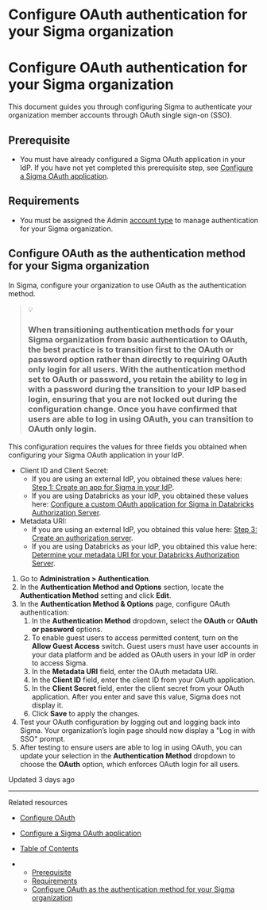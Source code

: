 # Configure OAuth authentication for your Sigma organization

# Configure OAuth authentication for your Sigma organization

This document guides you through configuring Sigma to authenticate your organization member accounts through OAuth single sign-on (SSO).

## Prerequisite

* You must have already configured a Sigma OAuth application in your IdP. If you have not yet completed this prerequisite step, see [Configure a Sigma OAuth application](/docs/configure-a-sigma-oauth-application).

## Requirements

* You must be assigned the Admin [account type](/docs/user-account-types) to manage authentication for your Sigma organization.

## Configure OAuth as the authentication method for your Sigma organization

In Sigma, configure your organization to use OAuth as the authentication method.

> 💡
>
> ### When transitioning authentication methods for your Sigma organization from basic authentication to OAuth, the best practice is to transition first to the **OAuth or password** option rather than directly to requiring OAuth only login for all users. With the authentication method set to **OAuth or password**, you retain the ability to log in with a password during the transition to your IdP based login, ensuring that you are not locked out during the configuration change. Once you have confirmed that users are able to log in using OAuth, you can transition to OAuth only login.

This configuration requires the values for three fields you obtained when configuring your Sigma OAuth application in your IdP.

* Client ID and Client Secret:
  + If you are using an external IdP, you obtained these values here: [Step 1: Create an app for Sigma in your IdP](/docs/configure-a-sigma-oauth-application#step-1-create-an-app-for-sigma-in-your-idp).
  + If you are using Databricks as your IdP, you obtained these values here: [Configure a custom OAuth application for Sigma in Databricks Authorization Server](/docs/configure-a-sigma-oauth-application#configure-a-custom-oauth-application-for-sigma-in-databricks-authorization-server).
* Metadata URI:
  + If you are using an external IdP, you obtained this value here: [Step 3: Create an authorization server](/docs/configure-a-sigma-oauth-application#step-3-create-an-oauth-authorization-server).
  + If you are using Databricks as your IdP, you obtained this value here: [Determine your metadata URI for your Databricks Authorization Server](/docs/configure-a-sigma-oauth-application#determine-the-metadata-uri-for-your-databricks-authorization-server).

1. Go to **Administration > Authentication**.
2. In the **Authentication Method and Options** section, locate the **Authentication Method** setting and click **Edit**.
3. In the **Authentication Method & Options** page, configure OAuth authentication:
   1. In the **Authentication Method** dropdown, select the **OAuth** or **OAuth or password** options.
   2. To enable guest users to access permitted content, turn on the **Allow Guest Access** switch. Guest users must have user accounts in your data platform and be added as OAuth users in your IdP in order to access Sigma.
   3. In the **Metadata URI** field, enter the OAuth metadata URI.
   4. In the **Client ID** field, enter the client ID from your OAuth application.
   5. In the **Client Secret** field, enter the client secret from your OAuth application.
      After you enter and save this value, Sigma does not display it.
   6. Click **Save** to apply the changes.
4. Test your OAuth configuration by logging out and logging back into Sigma. Your organization’s login page should now display a "Log in with SSO" prompt.
5. After testing to ensure users are able to log in using OAuth, you can update your selection in the **Authentication Method** dropdown to choose the **OAuth** option, which enforces OAuth login for all users.

Updated 3 days ago

---

Related resources

* [Configure OAuth](/docs/configure-oauth)
* [Configure a Sigma OAuth application](/docs/configure-a-sigma-oauth-application)

* [Table of Contents](#)
* + [Prerequisite](#prerequisite)
  + [Requirements](#requirements)
  + [Configure OAuth as the authentication method for your Sigma organization](#configure-oauth-as-the-authentication-method-for-your-sigma-organization)